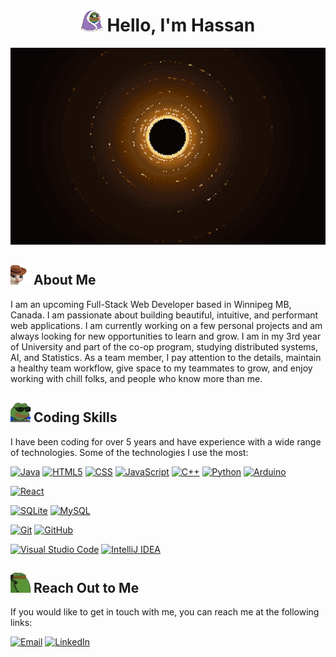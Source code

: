 <h1 align="center"><img src="assets/blanketJam.webp" width="35"> Hello, I'm Hassan</h1>

![Banner](./assets/banner.gif)

## ![meowdy](/assets/meowdy1x.webp "meowdy") About Me

I am an upcoming Full-Stack Web Developer based in Winnipeg MB, Canada. I am passionate about building beautiful, intuitive, and performant web applications. I am currently working on a few personal projects and am always looking for new opportunities to learn and grow. I am in my 3rd year of University and part of the co-op program, studying distributed systems, AI, and Statistics. As a team member, I pay attention to the details, maintain a healthy team workflow, give space to my teammates to grow, and enjoy working with chill folks, and people who know more than me.

## ![HACKERMANS](/assets/HACKERMANS1x.webp "HACKERMANS") Coding Skills

I have been coding for over 5 years and have experience with a wide range of technologies. Some of the technologies I use the most:

<!-- Programming Languages -->
[![Java](https://img.shields.io/badge/java-%23ED8B00.svg?style=for-the-badge&logo=openjdk&logoColor=white)](https://dev.java/)
[![HTML5](https://img.shields.io/badge/html5-%23E34F26.svg?style=for-the-badge&logo=html5&logoColor=white)](https://developer.mozilla.org/en-US/docs/Web/HTML)
[![CSS](https://img.shields.io/badge/CSS-1572B6?style=for-the-badge&logo=css3&logoColor=white)](https://developer.mozilla.org/en-US/docs/Web/CSS)
[![JavaScript](https://img.shields.io/badge/javascript-%23323330.svg?style=for-the-badge&logo=javascript&logoColor=%23F7DF1E)](https://developer.mozilla.org/en-US/docs/Web/JavaScript)
[![C++](https://img.shields.io/badge/c++-%2300599C.svg?style=for-the-badge&logo=c%2B%2B&logoColor=white)](https://devdocs.io/cpp/)
[![Python](https://img.shields.io/badge/python-3670A0?style=for-the-badge&logo=python&logoColor=ffdd54)](https://www.python.org/)
[![Arduino](https://img.shields.io/badge/-Arduino-00979D?style=for-the-badge&logo=Arduino&logoColor=white)](https://www.arduino.cc/en/software)


<!-- Frontend -->
[![React](https://img.shields.io/badge/react-%2320232a.svg?style=for-the-badge&logo=react&logoColor=%2361DAFB)](https://react.dev/)


<!-- Backend -->
<!-- [![Node.js][Node.js]][Node.js-url]
[![Express][Express]][Express-url]
[![dotnet][dotnet]][dotnet-url]
[![Electron][Electron]][Electron-url] -->

<!-- Databases -->
[![SQLite](https://img.shields.io/badge/sqlite-%2307405e.svg?style=for-the-badge&logo=sqlite&logoColor=white)](https://www.sqlite.org/index.html)
[![MySQL](https://img.shields.io/badge/mysql-%2300f.svg?style=for-the-badge&logo=mysql&logoColor=white)](https://www.mysql.com/)

<!-- Software/Websites -->
[![Git](https://img.shields.io/badge/Git-F05032?style=for-the-badge&logo=git&logoColor=white)](https://git-scm.com/)
[![GitHub](https://img.shields.io/badge/GitHub-181717?style=for-the-badge&logo=github&logoColor=white)](https://github.com)
<!-- [![Figma][Figma]][Figma-url] -->
<!-- [![Docker][Docker]][Docker-url] -->
[![Visual Studio Code](https://img.shields.io/badge/Visual%20Studio%20Code-0078d7.svg?style=for-the-badge&logo=visual-studio-code&logoColor=white)](https://code.visualstudio.com/)
[![IntelliJ IDEA](https://img.shields.io/badge/IntelliJIDEA-000000.svg?style=for-the-badge&logo=intellij-idea&logoColor=white)](https://www.jetbrains.com/idea/)

## ![hmmPHONE](/assets/hmmPHONE1x.webp "hmmPHONE") Reach Out to Me

If you would like to get in touch with me, you can reach me at the following links:

[![Email][Email]][Email-url]
[![LinkedIn][LinkedIn]][LinkedIn-url]

<!-- MARKDOWN LINKS & IMAGES -->
<!-- https://www.markdownguide.org/basic-syntax/#reference-style-links -->

<!-- Contact Me -->
<!-- Links -->
[Email]: https://img.shields.io/badge/Gmail-D14836?style=for-the-badge&logo=gmail&logoColor=white
[Email-url]: mailto:hkhan701personal@gmail.com
[LinkedIn]: https://img.shields.io/badge/LinkedIn-0077B5?style=for-the-badge&logo=linkedin&logoColor=white
[LinkedIn-url]: https://www.linkedin.com/in/hassankhan701/

